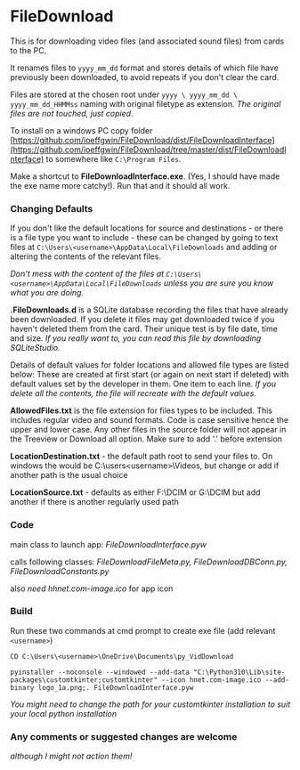 # FileDownload
This is for downloading video files (and associated sound files) from cards to the PC.

It renames files to ```yyyy_mm_dd```  format and stores details of which file have previously been downloaded, to avoid repeats if you don't clear the card. 

Files are stored at the chosen root under ```yyyy \ yyyy_mm_dd \ yyyy_mm_dd_HHMMss``` naming with original filetype as extension. _The original files are not touched, just copied_.

To install on a windows PC copy folder [https://github.com/ioeffgwin/FileDownload/dist/FileDownloadInterface](https://github.com/ioeffgwin/FileDownload/tree/master/dist/FileDownloadInterface) to somewhere like ```C:\Program Files```.

Make a shortcut to __FileDownloadInterface.exe__. (Yes, I should have made the exe name more catchy!). Run that and it should all work.


### Changing Defaults
If you don't like the default locations for source and destinations - or there is a file type you want to include - these can be changed by going to text files at ```C:\Users\<username>\AppData\Local\FileDownloads``` and adding or altering the contents of the relevant files.

_Don't mess with the content of the files at ```C:\Users\<username>\AppData\Local\FileDownloads``` unless you are sure you know what you are doing._

__.FileDownloads.d__ is a SQLite database recording the files that have already been downloaded. If you delete it files may get downloaded twice if you haven't deleted them from the card. Their unique test is by file date, time and size. _If you really want to, you can read this file by downloading SQLiteStudio._

Details of default values for folder locations and allowed file types are listed below:
These are created at first start (or again on next start if deleted) with default values set by the developer in them. One item to each line. _If you delete all the contents, the file will recreate with the default values._

__AllowedFiles.txt__ is the file extension for files types to be included. This includes regular video and sound formats. Code is case sensitive hence the upper and lower case. Any other files in the source folder will not appear in the Treeview or Download all option. Make sure to add '.' before extension

__LocationDestination.txt__ - the default path root to send your files to. On windows the would be C:\users\<username>\Videos, but change or add if another path is the usual choice

__LocationSource.txt__ - defaults as either F:\DCIM or G:\DCIM  but add another if there is another regularly used path

### Code
main class to launch app: _FileDownloadInterface.pyw_

calls following classes: _FileDownloadFileMeta.py, FileDownloadDBConn.py, FileDownloadConstants.py_

also _need hhnet.com-image.ico_ for app icon

### Build
Run these two commands at cmd prompt to create exe file (add relevant ```<username>```)

```CD C:\Users\<username>\OneDrive\Documents\py_VidDownload```

```pyinstaller --noconsole --windowed --add-data "C:\Python310\Lib\site-packages\customtkinter;customtkinter" --icon hnet.com-image.ico --add-binary logo_1a.png;. FileDownloadInterface.pyw```

_You might need to change the path for your customtkinter installation to suit your local python installation_

### Any comments or suggested changes are welcome

_although I might not action them!_

